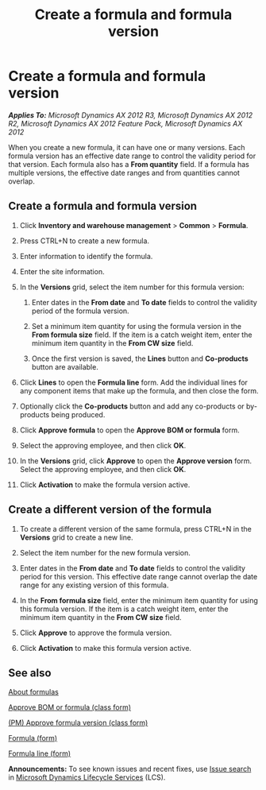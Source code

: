 ﻿---
title: Create a formula and formula version
TOCTitle: Create a formula and formula version
ms:assetid: 2c2e3b3d-f087-453e-a74b-413fdbcb2f2f
ms:mtpsurl: https://technet.microsoft.com/en-us/library/Hh352191(v=AX.60)
ms:contentKeyID: 36687824
ms.date: 04/18/2014
mtps_version: v=AX.60
---

# Create a formula and formula version 


_**Applies To:** Microsoft Dynamics AX 2012 R3, Microsoft Dynamics AX 2012 R2, Microsoft Dynamics AX 2012 Feature Pack, Microsoft Dynamics AX 2012_

When you create a new formula, it can have one or many versions. Each formula version has an effective date range to control the validity period for that version. Each formula also has a **From quantity** field. If a formula has multiple versions, the effective date ranges and from quantities cannot overlap.

## Create a formula and formula version

1.  Click **Inventory and warehouse management** \> **Common** \> **Formula**.

2.  Press CTRL+N to create a new formula.

3.  Enter information to identify the formula.

4.  Enter the site information.

5.  In the **Versions** grid, select the item number for this formula version:
    
    1.  Enter dates in the **From date** and **To date** fields to control the validity period of the formula version.
    
    2.  Set a minimum item quantity for using the formula version in the **From formula size** field. If the item is a catch weight item, enter the minimum item quantity in the **From CW size** field.
    
    3.  Once the first version is saved, the **Lines** button and **Co-products** button are available.

6.  Click **Lines** to open the **Formula line** form. Add the individual lines for any component items that make up the formula, and then close the form.

7.  Optionally click the **Co-products** button and add any co-products or by-products being produced.

8.  Click **Approve formula** to open the **Approve BOM or formula** form.

9.  Select the approving employee, and then click **OK**.

10. In the **Versions** grid, click **Approve** to open the **Approve version** form. Select the approving employee, and then click **OK**.

11. Click **Activation** to make the formula version active.

## Create a different version of the formula

1.  To create a different version of the same formula, press CTRL+N in the **Versions** grid to create a new line.

2.  Select the item number for the new formula version.

3.  Enter dates in the **From date** and **To date** fields to control the validity period for this version. This effective date range cannot overlap the date range for any existing version of this formula.

4.  In the **From formula size** field, enter the minimum item quantity for using this formula version. If the item is a catch weight item, enter the minimum item quantity in the **From CW size** field.

5.  Click **Approve** to approve the formula version.

6.  Click **Activation** to make this formula version active.

## See also

[About formulas](about-formulas.md)

[Approve BOM or formula (class form)](https://technet.microsoft.com/en-us/library/hh227377\(v=ax.60\))

[(PM) Approve formula version (class form)](https://technet.microsoft.com/en-us/library/hh242740\(v=ax.60\))

[Formula (form)](https://technet.microsoft.com/en-us/library/hh328668\(v=ax.60\))

[Formula line (form)](https://technet.microsoft.com/en-us/library/hh352331\(v=ax.60\))

  
**Announcements:** To see known issues and recent fixes, use [Issue search](http://go.microsoft.com/fwlink/?linkid=389258) in [Microsoft Dynamics Lifecycle Services](http://go.microsoft.com/fwlink/?linkid=306505) (LCS).


